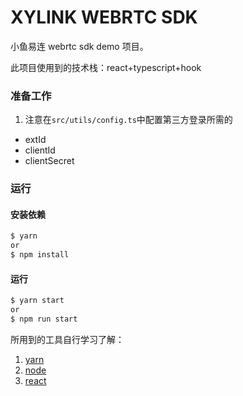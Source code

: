 # XYLINK WEBRTC SDK

小鱼易连 webrtc sdk demo 项目。

此项目使用到的技术栈：react+typescript+hook

### 准备工作

1. 注意在`src/utils/config.ts`中配置第三方登录所需的

- extId
- clientId
- clientSecret

### 运行

#### 安装依赖

```bash
$ yarn
or
$ npm install
```

#### 运行

```bash
$ yarn start
or
$ npm run start
```

所用到的工具自行学习了解：

1. [yarn](https://yarn.bootcss.com/)
2. [node](https://nodejs.org/zh-cn/)
3. [react](https://reactjs.org/)
